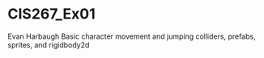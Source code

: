 # CIS267_Ex01
  Evan Harbaugh
Basic character movement and jumping
colliders, prefabs, sprites, and rigidbody2d
 
